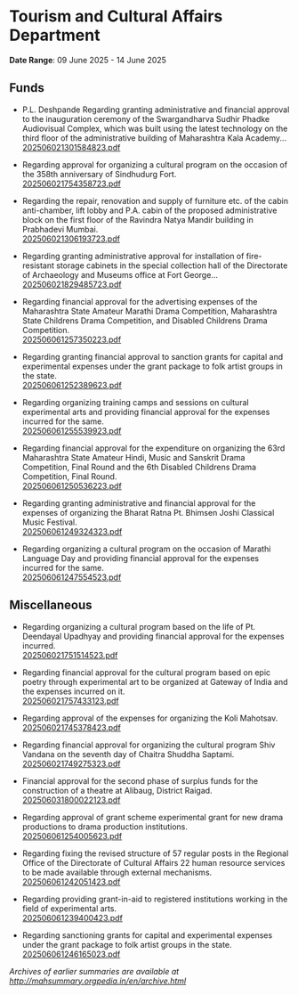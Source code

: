 # Tourism and Cultural Affairs Department

**Date Range**: 09 June 2025 - 14 June 2025


## Funds
- P.L. Deshpande Regarding granting administrative and financial approval to the inauguration ceremony of the Swargandharva Sudhir Phadke Audiovisual Complex, which was built using the latest technology on the third floor of the administrative building of Maharashtra Kala Academy...\
  [202506021301584823.pdf](https://gr.maharashtra.gov.in/Site/Upload/Government%20Resolutions/English/202506021301584823.pdf)

- Regarding approval for organizing a cultural program on the occasion of the 358th anniversary of Sindhudurg Fort.\
  [202506021754358723.pdf](https://gr.maharashtra.gov.in/Site/Upload/Government%20Resolutions/English/202506021754358723.pdf)

- Regarding the repair, renovation and supply of furniture etc. of the cabin anti-chamber, lift lobby and P.A. cabin of the proposed administrative block on the first floor of the Ravindra Natya Mandir building in Prabhadevi Mumbai.\
  [202506021306193723.pdf](https://gr.maharashtra.gov.in/Site/Upload/Government%20Resolutions/English/202506021306193723.pdf)

- Regarding granting administrative approval for installation of fire-resistant storage cabinets in the special collection hall of the Directorate of Archaeology and Museums office at Fort George...\
  [202506021829485723.pdf](https://gr.maharashtra.gov.in/Site/Upload/Government%20Resolutions/English/202506021829485723.pdf)

- Regarding financial approval for the advertising expenses of the Maharashtra State Amateur Marathi Drama Competition, Maharashtra State Childrens Drama Competition, and Disabled Childrens Drama Competition.\
  [202506061257350223.pdf](https://gr.maharashtra.gov.in/Site/Upload/Government%20Resolutions/English/202506061257350223....pdf)

- Regarding granting financial approval to sanction grants for capital and experimental expenses under the grant package to folk artist groups in the state.\
  [202506061252389623.pdf](https://gr.maharashtra.gov.in/Site/Upload/Government%20Resolutions/English/202506061252389623.pdf)

- Regarding organizing training camps and sessions on cultural experimental arts and providing financial approval for the expenses incurred for the same.\
  [202506061255539923.pdf](https://gr.maharashtra.gov.in/Site/Upload/Government%20Resolutions/English/202506061255539923.pdf)

- Regarding financial approval for the expenditure on organizing the 63rd Maharashtra State Amateur Hindi, Music and Sanskrit Drama Competition, Final Round and the 6th Disabled Childrens Drama Competition, Final Round.\
  [202506061250536223.pdf](https://gr.maharashtra.gov.in/Site/Upload/Government%20Resolutions/English/202506061250536223.pdf)

- Regarding granting administrative and financial approval for the expenses of organizing the Bharat Ratna Pt. Bhimsen Joshi Classical Music Festival.\
  [202506061249324323.pdf](https://gr.maharashtra.gov.in/Site/Upload/Government%20Resolutions/English/202506061249324323.pdf)

- Regarding organizing a cultural program on the occasion of Marathi Language Day and providing financial approval for the expenses incurred for the same.\
  [202506061247554523.pdf](https://gr.maharashtra.gov.in/Site/Upload/Government%20Resolutions/English/202506061247554523.pdf)

## Miscellaneous
- Regarding organizing a cultural program based on the life of Pt. Deendayal Upadhyay and providing financial approval for the expenses incurred.\
  [202506021751514523.pdf](https://gr.maharashtra.gov.in/Site/Upload/Government%20Resolutions/English/202506021751514523.pdf)

- Regarding financial approval for the cultural program based on epic poetry through experimental art to be organized at Gateway of India and the expenses incurred on it.\
  [202506021757433123.pdf](https://gr.maharashtra.gov.in/Site/Upload/Government%20Resolutions/English/202506021757433123.pdf)

- Regarding approval of the expenses for organizing the Koli Mahotsav.\
  [202506021745378423.pdf](https://gr.maharashtra.gov.in/Site/Upload/Government%20Resolutions/English/202506021745378423.pdf)

- Regarding financial approval for organizing the cultural program Shiv Vandana on the seventh day of Chaitra Shuddha Saptami.\
  [202506021749275323.pdf](https://gr.maharashtra.gov.in/Site/Upload/Government%20Resolutions/English/202506021749275323.pdf)

- Financial approval for the second phase of surplus funds for the construction of a theatre at Alibaug, District Raigad.\
  [202506031800022123.pdf](https://gr.maharashtra.gov.in/Site/Upload/Government%20Resolutions/English/202506031800022123.pdf)

- Regarding approval of grant scheme experimental grant for new drama productions to drama production institutions.\
  [202506061254005623.pdf](https://gr.maharashtra.gov.in/Site/Upload/Government%20Resolutions/English/202506061254005623.pdf)

- Regarding fixing the revised structure of 57 regular posts in the Regional Office of the Directorate of Cultural Affairs  22 human resource services to be made available through external mechanisms.\
  [202506061242051423.pdf](https://gr.maharashtra.gov.in/Site/Upload/Government%20Resolutions/English/202506061242051423.pdf)

- Regarding providing grant-in-aid to registered institutions working in the field of experimental arts.\
  [202506061239400423.pdf](https://gr.maharashtra.gov.in/Site/Upload/Government%20Resolutions/English/202506061239400423.pdf)

- Regarding sanctioning grants for capital and experimental expenses under the grant package to folk artist groups in the state.\
  [202506061246165023.pdf](https://gr.maharashtra.gov.in/Site/Upload/Government%20Resolutions/English/202506061246165023.pdf)


*Archives of earlier summaries are available at http://mahsummary.orgpedia.in/en/archive.html*